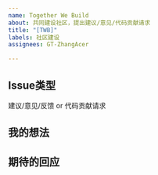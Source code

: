 ```yaml
---
name: Together We Build
about: 共同建设社区，提出建议/意见/代码贡献请求
title: "[TWB]"
labels: 社区建设
assignees: GT-ZhangAcer

---
```


## Issue类型
建议/意见/反馈 or 代码贡献请求

## 我的想法

## 期待的回应
